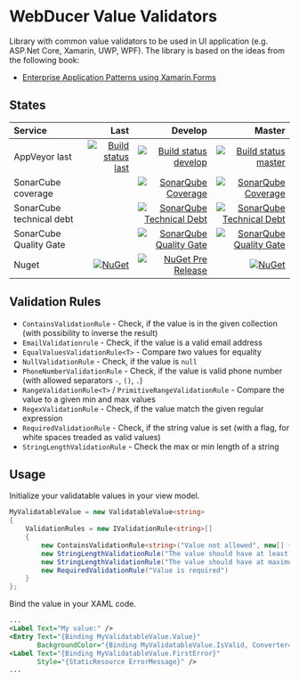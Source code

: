 # WebDucer Value Validators

Library with common value validators to be used in UI application (e.g. ASP.Net Core, Xamarin, UWP, WPF). The library is based on the ideas from the following book:

- [Enterprise Application Patterns using Xamarin.Forms](https://docs.microsoft.com/en-us/xamarin/xamarin-forms/enterprise-application-patterns/)

## States

| Service | Last | Develop | Master |
| :------ | ---: | ------: | -----: |
| AppVeyor last | [![Build status last](https://ci.appveyor.com/api/projects/status/of68gs43ggd5gyfs?svg=true)](https://ci.appveyor.com/project/WebDucer/wd-valuevalidators) | [![Build status develop](https://ci.appveyor.com/api/projects/status/of68gs43ggd5gyfs/branch/develop?svg=true)](https://ci.appveyor.com/project/WebDucer/wd-valuevalidators/branch/develop) | [![Build status master](https://ci.appveyor.com/api/projects/status/of68gs43ggd5gyfs/branch/master?svg=true)](https://ci.appveyor.com/project/WebDucer/wd-valuevalidators/branch/master)
| SonarCube coverage | | [![SonarQube Coverage](https://sonarcloud.io/api/project_badges/measure?branch=develop&project=WD.ValueValidators&metric=coverage)](https://sonarcloud.io/dashboard?branch=develop&id=WD.ValueValidators) | [![SonarQube Coverage](https://sonarcloud.io/api/project_badges/measure?project=WD.ValueValidators&metric=coverage)](https://sonarcloud.io/dashboard?id=WD.ValueValidators) |
| SonarCube technical debt | | [![SonarQube Technical Debt](https://sonarcloud.io/api/project_badges/measure?branch=develop&project=WD.ValueValidators&metric=sqale_index)](https://sonarcloud.io/dashboard?branch=develop&id=WD.ValueValidators) | [![SonarQube Technical Debt](https://sonarcloud.io/api/project_badges/measure?project=WD.ValueValidators&metric=sqale_index)](https://sonarcloud.io/dashboard?id=WD.ValueValidators) |
| SonarCube Quality Gate | | [![SonarQube Quality Gate](https://sonarcloud.io/api/project_badges/measure?branch=develop&project=WD.ValueValidators&metric=alert_status)](https://sonarcloud.io/dashboard?branch=develop&id=WD.ValueValidators) | [![SonarQube Quality Gate](https://sonarcloud.io/api/project_badges/measure?project=WD.ValueValidators&metric=alert_status)](https://sonarcloud.io/dashboard?id=WD.ValueValidators) |
| Nuget |  [![NuGet](https://img.shields.io/nuget/dt/WD.ValueValidators.svg)](https://www.nuget.org/packages/WD.ValueValidators) | [![NuGet Pre Release](https://img.shields.io/nuget/vpre/WD.ValueValidators.svg)](https://www.nuget.org/packages/WD.ValueValidators) | [![NuGet](https://img.shields.io/nuget/v/WD.ValueValidators.svg)](https://www.nuget.org/packages/WD.ValueValidators) |

## Validation Rules

- `ContainsValidationRule` - Check, if the value is in the given collection (with possibility to inverse the result)
- `EmailValidationrule` - Check, if the value is a valid email address
- `EqualValuesValidationRule<T>` - Compare two values for equality
- `NullValidationRule` - Check, if the value is `null`
- `PhoneNumberValidationRule` - Check, if the value is valid phone number (with allowed separators `-`, `()`, `.`)
- `RangeValidationRule<T>` / `PrimitiveRangeValidationRule` - Compare the value to a given min and max values
- `RegexValidationRule` - Check, if the value match the given regular expression
- `RequiredValidationRule` - Check, if the string value is set (with a flag, for white spaces treaded as valid values)
- `StringLengthValidationRule` - Check the max or min length of a string

## Usage

Initialize your validatable values in your view model.

```csharp
MyValidatableValue = new ValidatableValue<string>
{
    ValidationRules = new IValidationRule<string>[]
    {
        new ContainsValidationRule<string>("Value not allowed", new[] {"test", "example", "fake"}, true),
        new StringLengthValidationRule("The value should have at least 2 characters", 2, false),
        new StringLengthValidationRule("The value should have at maximum 16 charachters", 16),
        new RequiredValidationRule("Value is required")
    }
};
```

Bind the value in your XAML code.

```xml
...
<Label Text="My value:" />
<Entry Text="{Binding MyValidatableValue.Value}"
       BackgroundColor="{Binding MyValidatableValue.IsValid, Converter={StaticResource ValidationColorConverter}}"/>
<Label Text="{Binding MyValidatableValue.FirstError}"
       Style="{StaticResource ErrorMessage}" />
...
```